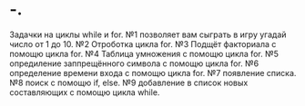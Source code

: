 # -.
Задачки на циклы while и for.
№1 позволяет вам сыграть в игру угадай число от 1 до 10.
№2 Отроботка цикла for.
№3 Подщёт факториала с помощю цикла for.
№4 Таблица умножения с помощю цикла for.
№5 опредиление заппрещённого символа с помощю цикла for.
№6 определение времени входа с помощю цикла for.
№7 появление списка.
№8 поиск с помощю if, else.
№9 добавление в список новых составляющих с помощю цикла while.
